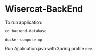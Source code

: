 # Wisercat-BackEnd

To run application:

`cd backend-database`

`docker-compose up`

Run Application.java with Spring profile `dev`

